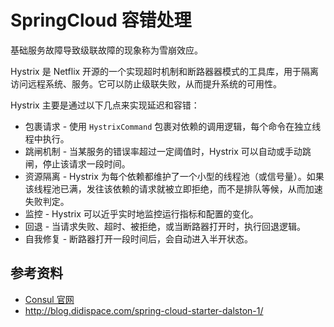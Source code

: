 # SpringCloud 容错处理

基础服务故障导致级联故障的现象称为雪崩效应。

Hystrix 是 Netflix 开源的一个实现超时机制和断路器器模式的工具库，用于隔离访问远程系统、服务。它可以防止级联失败，从而提升系统的可用性。

Hystrix 主要是通过以下几点来实现延迟和容错：

- 包裹请求 - 使用 `HystrixCommand` 包裹对依赖的调用逻辑，每个命令在独立线程中执行。
- 跳闸机制 - 当某服务的错误率超过一定阈值时，Hystrix 可以自动或手动跳闸，停止该请求一段时间。
- 资源隔离 - Hystrix 为每个依赖都维护了一个小型的线程池（或信号量）。如果该线程池已满，发往该依赖的请求就被立即拒绝，而不是排队等候，从而加速失败判定。
- 监控 - Hystrix 可以近乎实时地监控运行指标和配置的变化。
- 回退 - 当请求失败、超时、被拒绝，或当断路器打开时，执行回退逻辑。
- 自我修复 - 断路器打开一段时间后，会自动进入半开状态。

## 参考资料

- [Consul 官网](https://www.consul.io/)
- http://blog.didispace.com/spring-cloud-starter-dalston-1/
